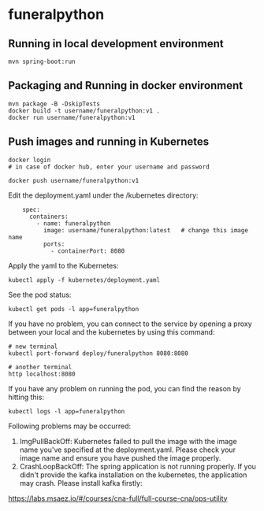 # funeralpython

## Running in local development environment

```
mvn spring-boot:run
```

## Packaging and Running in docker environment

```
mvn package -B -DskipTests
docker build -t username/funeralpython:v1 .
docker run username/funeralpython:v1
```

## Push images and running in Kubernetes

```
docker login 
# in case of docker hub, enter your username and password

docker push username/funeralpython:v1
```

Edit the deployment.yaml under the /kubernetes directory:
```
    spec:
      containers:
        - name: funeralpython
          image: username/funeralpython:latest   # change this image name
          ports:
            - containerPort: 8080

```

Apply the yaml to the Kubernetes:
```
kubectl apply -f kubernetes/deployment.yaml
```

See the pod status:
```
kubectl get pods -l app=funeralpython
```

If you have no problem, you can connect to the service by opening a proxy between your local and the kubernetes by using this command:
```
# new terminal
kubectl port-forward deploy/funeralpython 8080:8080

# another terminal
http localhost:8080
```

If you have any problem on running the pod, you can find the reason by hitting this:
```
kubectl logs -l app=funeralpython
```

Following problems may be occurred:

1. ImgPullBackOff:  Kubernetes failed to pull the image with the image name you've specified at the deployment.yaml. Please check your image name and ensure you have pushed the image properly.
1. CrashLoopBackOff: The spring application is not running properly. If you didn't provide the kafka installation on the kubernetes, the application may crash. Please install kafka firstly:

https://labs.msaez.io/#/courses/cna-full/full-course-cna/ops-utility

